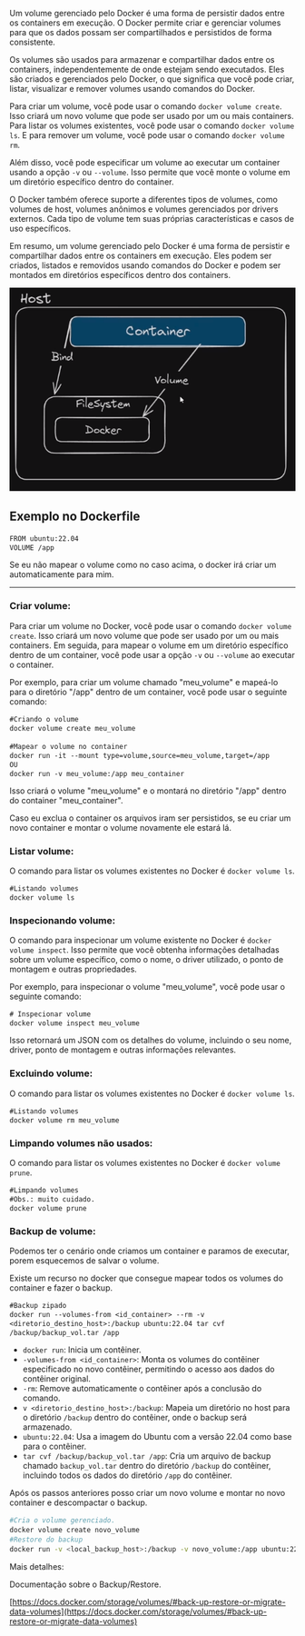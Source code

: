 Um volume gerenciado pelo Docker é uma forma de persistir dados entre os containers em execução. O Docker permite criar e gerenciar volumes para que os dados possam ser compartilhados e persistidos de forma consistente.

Os volumes são usados para armazenar e compartilhar dados entre os containers, independentemente de onde estejam sendo executados. Eles são criados e gerenciados pelo Docker, o que significa que você pode criar, listar, visualizar e remover volumes usando comandos do Docker.

Para criar um volume, você pode usar o comando `docker volume create`. Isso criará um novo volume que pode ser usado por um ou mais containers. Para listar os volumes existentes, você pode usar o comando `docker volume ls`. E para remover um volume, você pode usar o comando `docker volume rm`.

Além disso, você pode especificar um volume ao executar um container usando a opção `-v` ou `--volume`. Isso permite que você monte o volume em um diretório específico dentro do container.

O Docker também oferece suporte a diferentes tipos de volumes, como volumes de host, volumes anônimos e volumes gerenciados por drivers externos. Cada tipo de volume tem suas próprias características e casos de uso específicos.

Em resumo, um volume gerenciado pelo Docker é uma forma de persistir e compartilhar dados entre os containers em execução. Eles podem ser criados, listados e removidos usando comandos do Docker e podem ser montados em diretórios específicos dentro dos containers.

  

![](../../imagens/docker-volume.png)

## Exemplo no Dockerfile

```Docker
FROM ubuntu:22.04
VOLUME /app
```

Se eu não mapear o volume como no caso acima, o docker irá criar um automaticamente para mim.

---

### Criar volume:

Para criar um volume no Docker, você pode usar o comando `docker volume create`. Isso criará um novo volume que pode ser usado por um ou mais containers. Em seguida, para mapear o volume em um diretório específico dentro de um container, você pode usar a opção `-v` ou `--volume` ao executar o container.

Por exemplo, para criar um volume chamado "meu_volume" e mapeá-lo para o diretório "/app" dentro de um container, você pode usar o seguinte comando:

```Shell
#Criando o volume
docker volume create meu_volume

#Mapear o volume no container
docker run -it --mount type=volume,source=meu_volume,target=/app
OU
docker run -v meu_volume:/app meu_container
```

Isso criará o volume "meu_volume" e o montará no diretório "/app" dentro do container "meu_container".

Caso eu exclua o container os arquivos iram ser persistidos, se eu criar um novo container e montar o volume novamente ele estará lá.

### Listar volume:

O comando para listar os volumes existentes no Docker é `docker volume ls`.

```Shell
#Listando volumes
docker volume ls
```

### Inspecionando volume:

O comando para inspecionar um volume existente no Docker é `docker volume inspect`. Isso permite que você obtenha informações detalhadas sobre um volume específico, como o nome, o driver utilizado, o ponto de montagem e outras propriedades.

Por exemplo, para inspecionar o volume "meu_volume", você pode usar o seguinte comando:

```Shell
# Inspecionar volume
docker volume inspect meu_volume
```

Isso retornará um JSON com os detalhes do volume, incluindo o seu nome, driver, ponto de montagem e outras informações relevantes.

### Excluindo volume:

O comando para listar os volumes existentes no Docker é `docker volume ls`.

```Shell
#Listando volumes
docker volume rm meu_volume
```

### Limpando volumes não usados:

O comando para listar os volumes existentes no Docker é `docker volume prune`.

```Shell
#Limpando volumes
#Obs.: muito cuidado.
docker volume prune
```

  
### Backup de volume:

Podemos ter o cenário onde criamos um container e paramos de executar, porem esquecemos de salvar o volume.

Existe um recurso no docker que consegue mapear todos os volumes do container e fazer o backup.

```Shell
#Backup zipado
docker run --volumes-from <id_container> --rm -v <diretorio_destino_host>:/backup ubuntu:22.04 tar cvf /backup/backup_vol.tar /app
```

- `docker run`: Inicia um contêiner.
- `-volumes-from <id_container>`: Monta os volumes do contêiner especificado no novo contêiner, permitindo o acesso aos dados do contêiner original.
- `-rm`: Remove automaticamente o contêiner após a conclusão do comando.
- `v <diretorio_destino_host>:/backup`: Mapeia um diretório no host para o diretório `/backup` dentro do contêiner, onde o backup será armazenado.
- `ubuntu:22.04`: Usa a imagem do Ubuntu com a versão 22.04 como base para o contêiner.
- `tar cvf /backup/backup_vol.tar /app`: Cria um arquivo de backup chamado `backup_vol.tar` dentro do diretório `/backup` do contêiner, incluindo todos os dados do diretório `/app` do contêiner.

  

Após os passos anteriores posso criar um novo volume e montar no novo container e descompactar o backup.

```Bash
#Cria o volume gerenciado.
docker volume create novo_volume
#Restore do backup
docker run -v <local_backup_host>:/backup -v novo_volume:/app ubuntu:22.04 tar xvf /backup/backup_vol.tar
```

  
Mais detalhes:

Documentação sobre o Backup/Restore.

[https://docs.docker.com/storage/volumes/#back-up-restore-or-migrate-data-volumes](https://docs.docker.com/storage/volumes/#back-up-restore-or-migrate-data-volumes)

